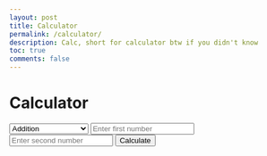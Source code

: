 ```yaml
---
layout: post
title: Calculator 
permalink: /calculator/
description: Calc, short for calculator btw if you didn't know
toc: true
comments: false
---
```


 <head>
       <meta charset="UTF-8">
       <meta name="viewport" content="width=device-width, initial-scale=1.0">
       <title>Simple JavaScript Calculator</title>
       <link rel="stylesheet" href="styles.css">
   </head>
   <body>
       <div class="calculator">
           <h1>Calculator</h1>
           <select id="operation">
               <option value="add">Addition</option>
               <option value="subtract">Subtraction</option>
               <option value="multiply">Multiplication</option>
               <option value="divide">Division</option>
               <option value="percentage">Percentage Change</option>
           </select>
           <input type="number" id="num1" placeholder="Enter first number">
           <input type="number" id="num2" placeholder="Enter second number">
           <button onclick="calculate()">Calculate</button>
           <p id="result"></p>
       </div>
       <script src="script.js"></script>
   </body>
   